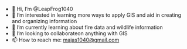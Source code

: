 - 👋 Hi, I’m @LeapFrog1040
- 👀 I’m interested in learning more ways to apply GIS and aid in creating and organizing information
- 🌱 I’m currently learning about fire data and wildlife information
- 💞️ I’m looking to collaborateon anything with GIS
- 📫 How to reach me: majas1040@gmail.com

<!---
LeapFrog1040/LeapFrog1040 is a ✨ special ✨ repository because its `README.md` (this file) appears on your GitHub profile.
You can click the Preview link to take a look at your changes.
--->
